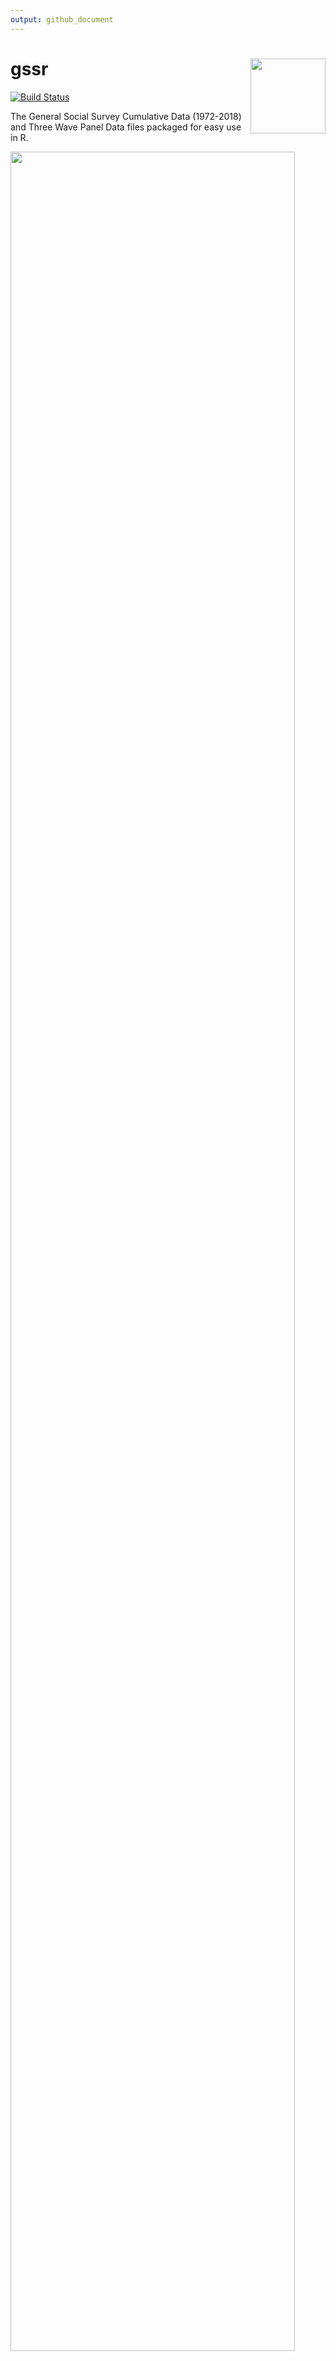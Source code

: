 ```yaml
---
output: github_document
---
```


<!-- README.md is generated from README.Rmd. Please edit that file -->



# gssr <img src="man/figures/gssr.png" align="right" width="120" />

<!-- badges: start -->
[![Build Status](https://travis-ci.org/kjhealy/gssr.svg?branch=master)](https://travis-ci.org/kjhealy/gssr) 

<!-- badges: end -->

The General Social Survey Cumulative Data (1972-2018) and Three Wave Panel Data files packaged for easy use in R. 

<img src="man/figures/fefam_svy.png" width = "95%"/>

## Installation

You can install the beta version of gssr from [GitHub](https://github.com/kjhealy/gssr) with:

``` r
devtools::install_github("kjhealy/gssr")
```

## Loading the data

### The Cumulative Data File

The GSS cumulative data file is rather large, and so it is not loaded by default when you invoke the package. (That is, we don't use R's "lazy loading" facility.) To load the data, do the following:


```r
library(gssr)
#> Package loaded. To attach the GSS data, type data(gss_all) at the console.
#> For the codebook, type data(gss_doc). The gss_all and gss_doc objects will then be available to use.
data(gss_all)
```


```r

gss_all
#> # A tibble: 64,814 x 6,108
#>     year    id wrkstat  hrs1  hrs2   evwork   occ prestige  wrkslf wrkgovt
#>    <dbl> <dbl> <dbl+l> <dbl> <dbl> <dbl+lb> <dbl> <dbl+lb> <dbl+l> <dbl+l>
#>  1  1972     1 1 [WOR…    NA    NA NA         205       50 2 [SOM…      NA
#>  2  1972     2 5 [RET…    NA    NA  1 [YES]   441       45 2 [SOM…      NA
#>  3  1972     3 2 [WOR…    NA    NA NA         270       44 2 [SOM…      NA
#>  4  1972     4 1 [WOR…    NA    NA NA           1       57 2 [SOM…      NA
#>  5  1972     5 7 [KEE…    NA    NA  1 [YES]   385       40 2 [SOM…      NA
#>  6  1972     6 1 [WOR…    NA    NA NA         281       49 2 [SOM…      NA
#>  7  1972     7 1 [WOR…    NA    NA NA         522       41 2 [SOM…      NA
#>  8  1972     8 1 [WOR…    NA    NA NA         314       36 2 [SOM…      NA
#>  9  1972     9 2 [WOR…    NA    NA NA         912       26 2 [SOM…      NA
#> 10  1972    10 1 [WOR…    NA    NA NA         984       18 2 [SOM…      NA
#> # … with 64,804 more rows, and 6,098 more variables: commute <dbl+lbl>,
#> #   industry <dbl+lbl>, occ80 <dbl+lbl>, prestg80 <dbl+lbl>,
#> #   indus80 <dbl+lbl>, indus07 <dbl+lbl>, occonet <dbl+lbl>,
#> #   found <dbl+lbl>, occ10 <dbl+lbl>, occindv <dbl+lbl>,
#> #   occstatus <dbl+lbl>, occtag <dbl+lbl>, prestg10 <dbl+lbl>,
#> #   prestg105plus <dbl+lbl>, indus10 <dbl+lbl>, indstatus <dbl+lbl>,
#> #   indtag <dbl+lbl>, marital <dbl+lbl>, martype <dbl+lbl>,
#> #   agewed <dbl+lbl>, divorce <dbl+lbl>, widowed <dbl+lbl>,
#> #   spwrksta <dbl+lbl>, sphrs1 <dbl+lbl>, sphrs2 <dbl+lbl>,
#> #   spevwork <dbl+lbl>, cowrksta <dbl+lbl>, cowrkslf <dbl+lbl>,
#> #   coevwork <dbl+lbl>, cohrs1 <dbl+lbl>, cohrs2 <dbl+lbl>,
#> #   spocc <dbl+lbl>, sppres <dbl+lbl>, spwrkslf <dbl+lbl>,
#> #   spind <dbl+lbl>, spocc80 <dbl+lbl>, sppres80 <dbl+lbl>,
#> #   spind80 <dbl+lbl>, spocc10 <dbl+lbl>, spoccindv <dbl+lbl>,
#> #   spoccstatus <dbl+lbl>, spocctag <dbl+lbl>, sppres10 <dbl+lbl>,
#> #   sppres105plus <dbl+lbl>, spind10 <dbl+lbl>, spindstatus <dbl+lbl>,
#> #   spindtag <dbl+lbl>, coocc10 <dbl+lbl>, coind10 <dbl+lbl>,
#> #   paocc16 <dbl+lbl>, papres16 <dbl+lbl>, pawrkslf <dbl+lbl>,
#> #   paind16 <dbl+lbl>, paocc80 <dbl+lbl>, papres80 <dbl+lbl>,
#> #   paind80 <dbl+lbl>, paocc10 <dbl+lbl>, paoccindv <dbl+lbl>,
#> #   paoccstatus <dbl+lbl>, paocctag <dbl+lbl>, papres10 <dbl+lbl>,
#> #   papres105plus <dbl+lbl>, paind10 <dbl+lbl>, paindstatus <dbl+lbl>,
#> #   paindtag <dbl+lbl>, maocc80 <dbl+lbl>, mapres80 <dbl+lbl>,
#> #   mawrkslf <dbl+lbl>, maind80 <dbl+lbl>, maocc10 <dbl+lbl>,
#> #   maoccindv <dbl+lbl>, maoccstatus <dbl+lbl>, maocctag <dbl+lbl>,
#> #   mapres10 <dbl+lbl>, mapres105plus <dbl+lbl>, maind10 <dbl+lbl>,
#> #   maindstatus <dbl+lbl>, maindtag <dbl+lbl>, sibs <dbl+lbl>,
#> #   childs <dbl+lbl>, age <dbl+lbl>, agekdbrn <dbl+lbl>, educ <dbl+lbl>,
#> #   paeduc <dbl+lbl>, maeduc <dbl+lbl>, speduc <dbl+lbl>,
#> #   coeduc <dbl+lbl>, codeg <dbl+lbl>, degree <dbl+lbl>, padeg <dbl+lbl>,
#> #   madeg <dbl+lbl>, spdeg <dbl+lbl>, major1 <dbl+lbl>, major2 <dbl+lbl>,
#> #   dipged <dbl+lbl>, spdipged <dbl+lbl>, codipged <dbl+lbl>,
#> #   cosector <dbl+lbl>, whenhs <dbl+lbl>, whencol <dbl+lbl>, …
```

To load the tibble that contains information on the variables in the data, do this:


```r
data(gss_doc)

gss_doc
#> # A tibble: 6,144 x 5
#>    id     description      properties   marginals   text                   
#>    <chr>  <chr>            <list>       <list>      <chr>                  
#>  1 caseid YEAR + Responde… <tibble [2 … <tibble [1… None                   
#>  2 year   GSS year for th… <tibble [2 … <tibble [3… None                   
#>  3 id     Respondent ID n… <tibble [2 … <tibble [1… None                   
#>  4 age    Age of responde… <tibble [3 … <tibble [1… 13. Respondent's age   
#>  5 sex    Respondents sex  <tibble [3 … <tibble [3… 23. Code respondent's …
#>  6 race   Race of respond… <tibble [3 … <tibble [4… 24. What race do you c…
#>  7 racec… What Is R's rac… <tibble [3 … <tibble [2… 1602. What is your rac…
#>  8 racec… What Is R's rac… <tibble [3 … <tibble [2… 1602. What is your rac…
#>  9 racec… What Is R's rac… <tibble [3 … <tibble [2… 1602. What is your rac…
#> 10 hispa… Hispanic specif… <tibble [3 … <tibble [3… 1601. IF R IS FEMALE, …
#> # … with 6,134 more rows
```

You can take a look at information on a particular variable by doing something like this:


```r

gss_doc %>% filter(id == "race") %>% 
  select(id, description, text)
#> # A tibble: 1 x 3
#>   id    description        text                                   
#>   <chr> <chr>              <chr>                                  
#> 1 race  Race of respondent 24. What race do you consider yourself?
```

To look at a variable's marginals or its properties, use `unnest()`:


```r

gss_doc %>% filter(id == "race") %>%
  select(marginals) %>% 
  unnest(cols = c(marginals))
#> # A tibble: 4 x 5
#>   percent n      value label id   
#>     <dbl> <chr>  <chr> <chr> <chr>
#> 1    80.3 52,033 1     WHITE RACE 
#> 2    14.2 9,187  2     BLACK RACE 
#> 3     5.5 3,594  3     OTHER RACE 
#> 4   100   64,814 <NA>  Total RACE
```



```r

gss_doc %>% filter(id == "race") %>%
    select(properties) %>%
    unnest(cols = c(properties))
#> # A tibble: 3 x 3
#>   property          value   id   
#>   <chr>             <chr>   <chr>
#> 1 Data type         numeric RACE 
#> 2 Missing-data code 0       RACE 
#> 3 Record/column     1/298   RACE
```

There are convenience functions to do this as well, for one or more categorical variables. One for the marginals:


```r
gss_get_marginals(varnames = c("race", "sex"))
#> # A tibble: 7 x 5
#>   id    percent     n value label 
#>   <chr>   <dbl> <int> <chr> <chr> 
#> 1 sex      44.1 28614 1     MALE  
#> 2 sex      55.9 36200 2     FEMALE
#> 3 sex     100   64814 <NA>  Total 
#> 4 race     80.3 52033 1     WHITE 
#> 5 race     14.2  9187 2     BLACK 
#> 6 race      5.5  3594 3     OTHER 
#> 7 race    100   64814 <NA>  Total
```

And one for the properties:


```r
gss_get_props(varnames = c("race", "sex"))
#> # A tibble: 6 x 3
#>   id    property          value  
#>   <chr> <chr>             <chr>  
#> 1 sex   Data type         numeric
#> 2 sex   Missing-data code 0      
#> 3 sex   Record/column     1/297  
#> 4 race  Data type         numeric
#> 5 race  Missing-data code 0      
#> 6 race  Record/column     1/298
```

## Panel Data

In addition to the Cumulative Data File, the gssr package also includes the GSS's panel data. The current rotating panel design began in 2006. A panel of respondents were interviewed that year and followed up on for further interviews in 2008 and 2010. A second panel was interviewed beginning in 2008, and was followed up on for further interviews in 2010 and 2012. And a third panel began in 2010, with follow-up interviews in 2012 and 2014. The `gssr` package provides three datasets, one for each of three-wave panels. They are `gss_panel06_long`, `gss_panel08_long`, and `gss_panel10_long`.  The datasets are provided by the GSS in wide format but (as their names suggest) are packaged here in long format. The conversion was carried out using the [`panelr` package](https://panelr.jacob-long.com) and its `long_panel()` function. Conversion from long back to wide format is possible with the tools provided in `panelr`.


```r
data(gss_panel06_long)

gss_panel06_long
#> # Panel data:    6,000 x 1,572
#> # entities:      firstid [2000]
#> # wave variable: wave [1, 2, 3 (3 waves)]
#>    firstid  wave  ballot    form formwt oversamp sampcode  sample
#>    <fct>   <dbl> <dbl+l> <dbl+l>  <dbl>    <dbl> <dbl+lb> <dbl+l>
#>  1 9           1 3 [BAL… 2 [ALT…      1        1      501 9 [200…
#>  2 9           2 3 [BAL… 2 [ALT…      1        1      501 9 [200…
#>  3 9           3 3 [BAL… 2 [ALT…      1        1      501 9 [200…
#>  4 10          1 1 [BAL… 1 [STA…      1        1      501 9 [200…
#>  5 10          2 1 [BAL… 1 [STA…      1        1      501 9 [200…
#>  6 10          3 1 [BAL… 1 [STA…      1        1      501 9 [200…
#>  7 11          1 3 [BAL… 2 [ALT…      1        1      501 9 [200…
#>  8 11          2 3 [BAL… 2 [ALT…      1        1      501 9 [200…
#>  9 11          3 3 [BAL… 2 [ALT…      1        1      501 9 [200…
#> 10 12          1 1 [BAL… 2 [ALT…      1        1      501 9 [200…
#> # … with 5,990 more rows, and 1,564 more variables: samptype <dbl+lbl>,
#> #   vstrat <dbl+lbl>, vpsu <dbl+lbl>, wtpan12 <dbl+lbl>,
#> #   wtpan123 <dbl+lbl>, wtpannr12 <dbl+lbl>, wtpannr123 <dbl+lbl>,
#> #   letin1a <dbl+lbl>, abany <dbl+lbl>, abdefect <dbl+lbl>,
#> #   abhlth <dbl+lbl>, abnomore <dbl+lbl>, abpoor <dbl+lbl>,
#> #   abrape <dbl+lbl>, absingle <dbl+lbl>, accntsci <dbl+lbl>,
#> #   acqasian <dbl+lbl>, acqattnd <dbl+lbl>, acqblack <dbl+lbl>,
#> #   acqbrnda <dbl+lbl>, acqchild <dbl+lbl>, acqcohab <dbl+lbl>,
#> #   acqcon <dbl+lbl>, acqcops <dbl+lbl>, acqdems <dbl+lbl>,
#> #   acqelecs <dbl+lbl>, acqfmasn <dbl+lbl>, acqfmblk <dbl+lbl>,
#> #   acqfmcoh <dbl+lbl>, acqfmcon <dbl+lbl>, acqfmgay <dbl+lbl>,
#> #   acqfmgo <dbl+lbl>, acqfmhme <dbl+lbl>, acqfmhsp <dbl+lbl>,
#> #   acqfmlib <dbl+lbl>, acqfmlin <dbl+lbl>, acqfmmrk <dbl+lbl>,
#> #   acqfmno <dbl+lbl>, acqfmpri <dbl+lbl>, acqfmune <dbl+lbl>,
#> #   acqfmwht <dbl+lbl>, acqgay <dbl+lbl>, acqgoatt <dbl+lbl>,
#> #   acqhisp <dbl+lbl>, acqhome <dbl+lbl>, acqjans <dbl+lbl>,
#> #   acqjose <dbl+lbl>, acqkaren <dbl+lbl>, acqkeith <dbl+lbl>,
#> #   acqkevin <dbl+lbl>, acqlaws <dbl+lbl>, acqlib <dbl+lbl>,
#> #   acqlinda <dbl+lbl>, acqmaria <dbl+lbl>, acqmark <dbl+lbl>,
#> #   acqmils <dbl+lbl>, acqmyrac <dbl+lbl>, acqnhasn <dbl+lbl>,
#> #   acqnhblk <dbl+lbl>, acqnhcoh <dbl+lbl>, acqnhcon <dbl+lbl>,
#> #   acqnhgay <dbl+lbl>, acqnhgo <dbl+lbl>, acqnhhme <dbl+lbl>,
#> #   acqnhhsp <dbl+lbl>, acqnhlib <dbl+lbl>, acqnhlin <dbl+lbl>,
#> #   acqnhmrk <dbl+lbl>, acqnhno <dbl+lbl>, acqnhpri <dbl+lbl>,
#> #   acqnhune <dbl+lbl>, acqnhwht <dbl+lbl>, acqnoatt <dbl+lbl>,
#> #   acqntsex <dbl+lbl>, acqprisn <dbl+lbl>, acqrachl <dbl+lbl>,
#> #   acqreps <dbl+lbl>, acqshawn <dbl+lbl>, acqsocs <dbl+lbl>,
#> #   acqunemp <dbl+lbl>, acqvaasn <dbl+lbl>, acqvablk <dbl+lbl>,
#> #   acqvacoh <dbl+lbl>, acqvacon <dbl+lbl>, acqvagay <dbl+lbl>,
#> #   acqvago <dbl+lbl>, acqvahme <dbl+lbl>, acqvahsp <dbl+lbl>,
#> #   acqvalib <dbl+lbl>, acqvalin <dbl+lbl>, acqvamrk <dbl+lbl>,
#> #   acqvano <dbl+lbl>, acqvapri <dbl+lbl>, acqvaune <dbl+lbl>,
#> #   acqvawht <dbl+lbl>, acqwhite <dbl+lbl>, acqwkasn <dbl+lbl>,
#> #   acqwkblk <dbl+lbl>, acqwkcoh <dbl+lbl>, acqwkcon <dbl+lbl>, …
```

The data object is of class `panel_data`, a type of tibble created by `panelr`. The column names in long format do not have wave identifiers. Rather, `id` and a `wave` variables track the cases:


```r
gss_panel06_long %>% select(fefam)
#> # Panel data:    6,000 x 3
#> # entities:      firstid [2000]
#> # wave variable: wave [1, 2, 3 (3 waves)]
#>    firstid  wave         fefam
#>    <fct>   <dbl>     <dbl+lbl>
#>  1 9           1 NA           
#>  2 9           2 NA           
#>  3 9           3 NA           
#>  4 10          1  2 [AGREE]   
#>  5 10          2  3 [DISAGREE]
#>  6 10          3  3 [DISAGREE]
#>  7 11          1 NA           
#>  8 11          2 NA           
#>  9 11          3 NA           
#> 10 12          1  3 [DISAGREE]
#> # … with 5,990 more rows
```

The documentation tibble for the panel data is called `gss_panel_doc`.


```r
data(gss_panel_doc)

gss_panel_doc
#> # A tibble: 1,855 x 5
#>    id     description                properties   marginals    text        
#>    <chr>  <chr>                      <list>       <list>       <chr>       
#>  1 CASEID CASE IDENTIFICATION NUMBE… <tibble [2 … <tibble [1 … None        
#>  2 YEAR_1 year_1: GSS YEAR FOR THIS… <tibble [3 … <tibble [2 … None        
#>  3 YEAR_2 year_2: GSS YEAR FOR THIS… <tibble [3 … <tibble [3 … None        
#>  4 YEAR_3 year_3: GSS YEAR FOR THIS… <tibble [3 … <tibble [3 … None        
#>  5 ID_1   id_1: RESPONDNT ID NUMBER  <tibble [3 … <tibble [1 … None        
#>  6 ID_2   id_2: RESPONDNT ID NUMBER  <tibble [3 … <tibble [1 … None        
#>  7 ID_3   id_3: RESPONDNT ID NUMBER  <tibble [3 … <tibble [1 … None        
#>  8 AGE_1  age_1: AGE OF RESPONDENT   <tibble [3 … <tibble [1 … 13. Respond…
#>  9 AGE_2  age_2: AGE OF RESPONDENT   <tibble [3 … <tibble [1 … 13. Respond…
#> 10 AGE_3  age_3: AGE OF RESPONDENT   <tibble [3 … <tibble [1 … 13. Respond…
#> # … with 1,845 more rows
```

Because it was created from the main GSS codebook, it is in wide format and the time-varying variables have wave identifiers. The identifiers are the suffixes `_1`, `_2`, and `_3`, for the first, second, and third waves. The variable names are capitalized. The categorical variables in the panel codebook can be queried in the same way as those in the cumulative codebook. We specify that we want to look at `gss_panel_doc` rather than `gss_doc`.


```r
gss_get_marginals(varnames = c("SEX_1", "SEX_2", "SEX_3"), data = gss_panel_doc)
#> # A tibble: 11 x 5
#>    id    percent     n value label           
#>    <chr>   <dbl> <int> <chr> <chr>           
#>  1 SEX_1    42.7   854 1     MALE            
#>  2 SEX_1    57.3  1146 2     FEMALE          
#>  3 SEX_1   100    2000 <NA>  Total           
#>  4 SEX_2    41.7   640 1     MALE            
#>  5 SEX_2    58.3   896 2     FEMALE          
#>  6 SEX_2    NA     464 .     (Does not apply)
#>  7 SEX_2   100    2000 ""    Total           
#>  8 SEX_3    41.1   524 1     MALE            
#>  9 SEX_3    58.9   752 2     FEMALE          
#> 10 SEX_3    NA     724 .     (Does not apply)
#> 11 SEX_3   100    2000 ""    Total
```

## Further details

The package is documented at <http://kjhealy.github.io/gssr/>. The GSS homepage is at <http://gss.norc.org/>. While the `gssr` package incorporates the publicly-available GSS cumulative data file, the package is not associated with or endorsed by the National Opinion Research Center or the General Social Survey. 

